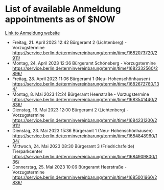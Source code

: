 # List of available Anmeldung appointments as of $NOW
[Link to Anmeldung website](https://service.berlin.de/terminvereinbarung/termin/tag.php?termin=1&anliegen[]=120686&dienstleisterlist=122210,122217,327316,122219,327312,122227,327314,122231,327346,122243,327348,122254,122252,329742,122260,329745,122262,329748,122271,327278,122273,327274,122277,327276,330436,122280,327294,122282,327290,122284,327292,122291,327270,122285,327266,122286,327264,122296,327268,150230,329760,122297,327286,122294,327284,122312,329763,122314,329775,122304,327330,122311,327334,122309,327332,317869,122281,327352,122279,329772,122283,122276,327324,122274,327326,122267,329766,122246,327318,122251,327320,122257,327322,122208,327298,122226,327300&herkunft=http%3A%2F%2Fservice.berlin.de%2Fdienstleistung%2F120686%2F)
- Freitag, 21. April 2023 12:42 Bürgeramt 2 (Lichtenberg) - Vorzugstermine https://service.berlin.de/terminvereinbarung/termin/time/1682073720/2911/
- Montag, 24. April 2023 12:36 Bürgeramt Schöneberg - Vorzugstermine https://service.berlin.de/terminvereinbarung/termin/time/1682332560/2896/
- Freitag, 28. April 2023 11:06 Bürgeramt 1 (Neu- Hohenschönhausen) https://service.berlin.de/terminvereinbarung/termin/time/1682672760/134/
- Montag, 8. Mai 2023 12:24 Bürgeramt Heerstraße - Vorzugstermine https://service.berlin.de/terminvereinbarung/termin/time/1683541440/2836/
- Dienstag, 16. Mai 2023 12:00 Bürgeramt 2 (Lichtenberg) - Vorzugstermine https://service.berlin.de/terminvereinbarung/termin/time/1684231200/2911/
- Dienstag, 23. Mai 2023 15:36 Bürgeramt 1 (Neu- Hohenschönhausen) https://service.berlin.de/terminvereinbarung/termin/time/1684848960/134/
- Mittwoch, 24. Mai 2023 08:30 Bürgeramt 3 (Friedrichsfelde) Tierparkcenter https://service.berlin.de/terminvereinbarung/termin/time/1684909800/136/
- Donnerstag, 25. Mai 2023 10:06 Bürgeramt Heerstraße - Vorzugstermine https://service.berlin.de/terminvereinbarung/termin/time/1685001960/2836/
